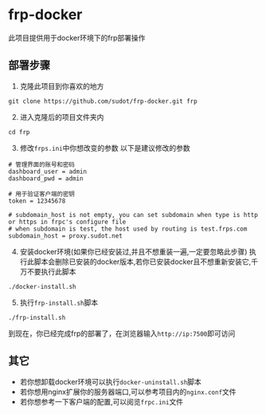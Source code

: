 # frp-docker

此项目提供用于docker环境下的frp部署操作

## 部署步骤

1. 克隆此项目到你喜欢的地方
  ```
  git clone https://github.com/sudot/frp-docker.git frp
  ```

2. 进入克隆后的项目文件夹内
  ```
  cd frp
  ```

3. 修改`frps.ini`中你想改变的参数
  以下是建议修改的参数
  ```
  # 管理界面的账号和密码
  dashboard_user = admin
  dashboard_pwd = admin
  
  # 用于验证客户端的密钥
  token = 12345678

  # subdomain_host is not empty, you can set subdomain when type is http or https in frpc's configure file
  # when subdomain is test, the host used by routing is test.frps.com
  subdomain_host = proxy.sudot.net
  ```

4. 安装docker环境(如果你已经安装过,并且不想重装一遍,一定要忽略此步骤)
  执行此脚本会删除已安装的docker版本,若你已安装docker且不想重新安装它,千万不要执行此脚本
  ```
  ./docker-install.sh
  ```

5. 执行`frp-install.sh`脚本
  ```
  ./frp-install.sh
  ```

到现在，你已经完成frp的部署了，在浏览器输入`http://ip:7500`即可访问

## 其它

- 若你想卸载docker环境可以执行`docker-uninstall.sh`脚本
- 若你想用nginx扩展你的服务器端口,可以参考项目内的`nginx.conf`文件
- 若你想参考一下客户端的配置,可以阅览`frpc.ini`文件